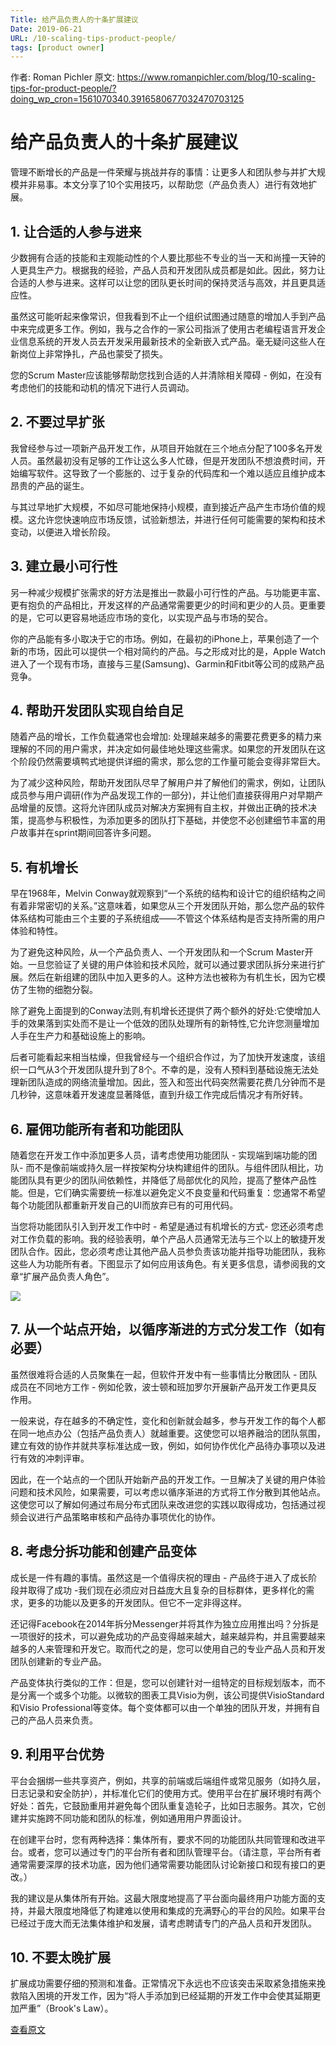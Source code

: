 ```yaml
---
Title: 给产品负责人的十条扩展建议
Date: 2019-06-21
URL: /10-scaling-tips-product-people/
tags: [product owner]
---
```


作者: Roman Pichler
原文: https://www.romanpichler.com/blog/10-scaling-tips-for-product-people/?doing_wp_cron=1561070340.3916580677032470703125

# 给产品负责人的十条扩展建议
管理不断增长的产品是一件荣耀与挑战并存的事情：让更多人和团队参与并扩大规模并非易事。本文分享了10个实用技巧，以帮助您（产品负责人）进行有效地扩展。

## 1. 让合适的人参与进来

少数拥有合适的技能和主观能动性的个人要比那些不专业的当一天和尚撞一天钟的人更具生产力。根据我的经验，产品人员和开发团队成员都是如此。因此，努力让合适的人参与进来。这样可以让您的团队更长时间的保持灵活与高效，并且更具适应性。

虽然这可能听起来像常识，但我看到不止一个组织试图通过随意的增加人手到产品中来完成更多工作。例如，我与之合作的一家公司指派了使用古老编程语言开发企业信息系统的开发人员去开发采用最新技术的全新嵌入式产品。毫无疑问这些人在新岗位上非常挣扎，产品也蒙受了损失。

您的Scrum Master应该能够帮助您找到合适的人并清除相关障碍 - 例如，在没有考虑他们的技能和动机的情况下进行人员调动。

## 2. 不要过早扩张

我曾经参与过一项新产品开发工作，从项目开始就在三个地点分配了100多名开发人员。虽然最初没有足够的工作让这么多人忙碌，但是开发团队不想浪费时间，开始编写软件。这导致了一个膨胀的、过于复杂的代码库和一个难以适应且维护成本昂贵的产品的诞生。

与其过早地扩大规模，不如尽可能地保持小规模，直到接近产品产生市场价值的规模。这允许您快速响应市场反馈，试验新想法，并进行任何可能需要的架构和技术变动，以便进入增长阶段。

## 3. 建立最小可行性

另一种减少规模扩张需求的好方法是推出一款最小可行性的产品。与功能更丰富、更有抱负的产品相比，开发这样的产品通常需要更少的时间和更少的人员。更重要的是，它可以更容易地适应市场的变化，以实现产品与市场的契合。

你的产品能有多小取决于它的市场。例如，在最初的iPhone上，苹果创造了一个新的市场，因此可以提供一个相对简约的产品。与之形成对比的是，Apple Watch进入了一个现有市场，直接与三星(Samsung)、Garmin和Fitbit等公司的成熟产品竞争。

## 4. 帮助开发团队实现自给自足

随着产品的增长，工作负载通常也会增加: 处理越来越多的需要花费更多的精力来理解的不同的用户需求，并决定如何最佳地处理这些需求。如果您的开发团队在这个阶段仍然需要填鸭式地提供详细的需求，那么您的工作量可能会变得非常巨大。

为了减少这种风险，帮助开发团队尽早了解用户并了解他们的需求，例如，让团队成员参与用户调研(作为产品发现工作的一部分)，并让他们直接获得用户对早期产品增量的反馈。这将允许团队成员对解决方案拥有自主权，并做出正确的技术决策，提高参与积极性，为添加更多的团队打下基础，并使您不必创建细节丰富的用户故事并在sprint期间回答许多问题。

## 5. 有机增长

早在1968年，Melvin Conway就观察到“一个系统的结构和设计它的组织结构之间有着非常密切的关系。”这意味着，如果您从三个开发团队开始，那么您产品的软件体系结构可能由三个主要的子系统组成——不管这个体系结构是否支持所需的用户体验和特性。

为了避免这种风险，从一个产品负责人、一个开发团队和一个Scrum Master开始。一旦您验证了关键的用户体验和技术风险，就可以通过要求团队拆分来进行扩展。然后在新组建的团队中加入更多的人。这种方法也被称为有机生长，因为它模仿了生物的细胞分裂。

除了避免上面提到的Conway法则,有机增长还提供了两个额外的好处:它使增加人手的效果落到实处而不是让一个低效的团队处理所有的新特性,它允许您测量增加人手在生产力和基础设施上的影响。

后者可能看起来相当枯燥，但我曾经与一个组织合作过，为了加快开发速度，该组织一口气从3个开发团队提升到了8个。不幸的是，没有人预料到基础设施无法处理新团队造成的网络流量增加。因此，签入和签出代码突然需要花费几分钟而不是几秒钟，这意味着开发速度显著降低，直到升级工作完成后情况才有所好转。

## 6. 雇佣功能所有者和功能团队
随着您在开发工作中添加更多人员，请考虑使用功能团队 - 实现端到端功能的团队- 而不是像前端或持久层一样按架构分块构建组件的团队。与组件团队相比，功能团队具有更少的团队间依赖性，并降低了局部优化的风险，提高了整体产品性能。但是，它们确实需要统一标准以避免定义不良变量和代码重复：您通常不希望每个功能团队都重新开发自己的UI而放弃已有的可用代码。

当您将功能团队引入到开发工作中时 - 希望是通过有机增长的方式- 您还必须考虑对工作负载的影响。我的经验表明，单个产品人员通常无法与三个以上的敏捷开发团队合作。因此，您必须考虑让其他产品人员参负责该功能并指导功能团队，我称这些人为功能所有者。下图显示了如何应用该角色。有关更多信息，请参阅我的文章“扩展产品负责人角色”。

![](/images/product-roles.png)

## 7. 从一个站点开始，以循序渐进的方式分发工作（如有必要）
虽然很难将合适的人员聚集在一起，但软件开发中有一些事情比分散团队 - 团队成员在不同地方工作 - 例如伦敦，波士顿和班加罗尔开展新产品开发工作更具反作用。

一般来说，存在越多的不确定性，变化和创新就会越多，参与开发工作的每个人都在同一地点办公（包括产品负责人）就越重要。这使您可以培养融洽的团队氛围，建立有效的协作并就共享标准达成一致，例如，如何协作优化产品待办事项以及进行有效的冲刺评审。

因此，在一个站点的一个团队开始新产品的开发工作。一旦解决了关键的用户体验问题和技术风险，如果需要，可以考虑以循序渐进的方式将工作分散到其他站点。这使您可以了解如何通过布局分布式团队来改进您的实践以取得成功，包括通过视频会议进行产品策略审核和产品待办事项优化的协作。

## 8.  考虑分拆功能和创建产品变体

成长是一件有趣的事情。虽然这是一个值得庆祝的理由 - 产品终于进入了成长阶段并取得了成功 -我们现在必须应对日益庞大且复杂的目标群体，更多样化的需求，更多的功能以及更多的开发团队。但它不一定非得这样。

还记得Facebook在2014年拆分Messenger并将其作为独立应用推出吗？分拆是一项很好的技术，可以避免成功的产品变得越来越大，越来越异构，并且需要越来越多的人来管理和开发它。取而代之的是，您可以使用自己的专业产品人员和开发团队创建新的专业产品。

产品变体执行类似的工作：但是，您可以创建针对一组特定的目标规划版本，而不是分离一个或多个功能。以微软的图表工具Visio为例，该公司提供VisioStandard和Visio Professional等变体。每个变体都可以由一个单独的团队开发，并拥有自己的产品人员来负责。

## 9. 利用平台优势

平台会捆绑一些共享资产，例如，共享的前端或后端组件或常见服务（如持久层，日志记录和安全防护），并标准化它们的使用方式。使用平台在扩展环境时有两个好处：首先，它鼓励重用并避免每个团队重复造轮子，比如日志服务。其次，它创建并实施跨不同功能和团队的标准，例如通用用户界面设计。

在创建平台时，您有两种选择：集体所有，要求不同的功能团队共同管理和改进平台。或者，您可以通过专门的平台所有者和团队管理平台。（请注意，平台所有者通常需要深厚的技术功底，因为他们通常需要功能团队讨论新接口和现有接口的更改。）

我的建议是从集体所有开始。这最大限度地提高了平台面向最终用户功能方面的支持，并最大限度地降低了构建难以使用和集成的充满野心的平台的风险。如果平台已经过于庞大而无法集体维护和发展，请考虑聘请专门的产品人员和开发团队。

## 10. 不要太晚扩展

扩展成功需要仔细的预测和准备。正常情况下永远也不应该突击采取紧急措施来挽救陷入困境的开发工作，因为“将人手添加到已经延期的开发工作中会使其延期更加严重”（Brook's Law）。

[查看原文](https://www.romanpichler.com/blog/10-scaling-tips-for-product-people/?doing_wp_cron=1561070340.3916580677032470703125)

